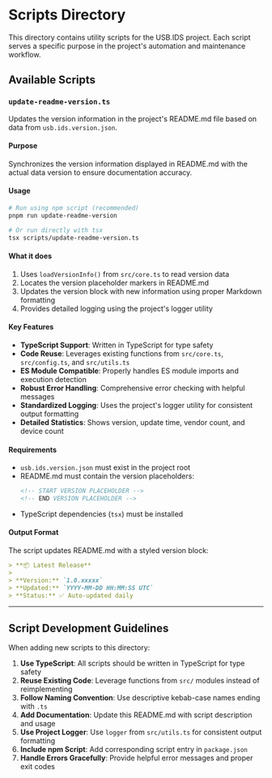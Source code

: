 # Scripts Directory

This directory contains utility scripts for the USB.IDS project. Each script serves a specific purpose in the project's automation and maintenance workflow.

## Available Scripts

### `update-readme-version.ts`

Updates the version information in the project's README.md file based on data from `usb.ids.version.json`.

#### Purpose
Synchronizes the version information displayed in README.md with the actual data version to ensure documentation accuracy.

#### Usage

```bash
# Run using npm script (recommended)
pnpm run update-readme-version

# Or run directly with tsx
tsx scripts/update-readme-version.ts
```

#### What it does

1. Uses `loadVersionInfo()` from `src/core.ts` to read version data
2. Locates the version placeholder markers in README.md
3. Updates the version block with new information using proper Markdown formatting
4. Provides detailed logging using the project's logger utility

#### Key Features

- **TypeScript Support**: Written in TypeScript for type safety
- **Code Reuse**: Leverages existing functions from `src/core.ts`, `src/config.ts`, and `src/utils.ts`
- **ES Module Compatible**: Properly handles ES module imports and execution detection
- **Robust Error Handling**: Comprehensive error checking with helpful messages
- **Standardized Logging**: Uses the project's logger utility for consistent output formatting
- **Detailed Statistics**: Shows version, update time, vendor count, and device count

#### Requirements

- `usb.ids.version.json` must exist in the project root
- README.md must contain the version placeholders:
  ```markdown
  <!-- START VERSION PLACEHOLDER -->
  <!-- END VERSION PLACEHOLDER -->
  ```
- TypeScript dependencies (`tsx`) must be installed

#### Output Format

The script updates README.md with a styled version block:

```markdown
> **📦 Latest Release**
>
> **Version:** `1.0.xxxxx`
> **Updated:** `YYYY-MM-DD HH:MM:SS UTC`
> **Status:** ✅ Auto-updated daily
```

---

## Script Development Guidelines

When adding new scripts to this directory:

1. **Use TypeScript**: All scripts should be written in TypeScript for type safety
2. **Reuse Existing Code**: Leverage functions from `src/` modules instead of reimplementing
3. **Follow Naming Convention**: Use descriptive kebab-case names ending with `.ts`
4. **Add Documentation**: Update this README.md with script description and usage
5. **Use Project Logger**: Use `logger` from `src/utils.ts` for consistent output formatting
6. **Include npm Script**: Add corresponding script entry in `package.json`
7. **Handle Errors Gracefully**: Provide helpful error messages and proper exit codes
